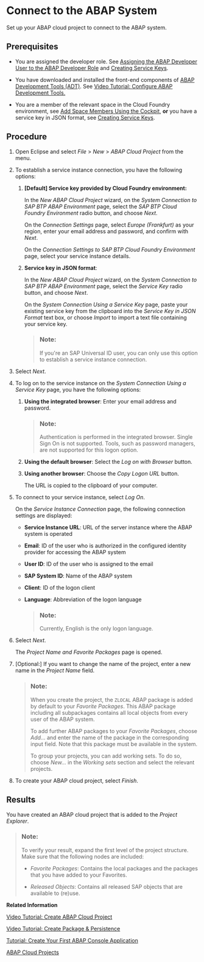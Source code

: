 <!-- loio7379dbd2e1684119bc1dd28874bbbb7b -->

# Connect to the ABAP System

Set up your ABAP cloud project to connect to the ABAP system.



<a name="loio7379dbd2e1684119bc1dd28874bbbb7b__prereq_egy_214_l2b"/>

## Prerequisites

-   You are assigned the developer role. See [Assigning the ABAP Developer User to the ABAP Developer Role](../20-getting-started/assigning-the-abap-developer-user-to-the-abap-developer-role-13b2cfb.md) and [Creating Service Keys](creating-service-keys-4514a14.md).
-   You have downloaded and installed the front-end components of [ABAP Development Tools \(ADT\)](https://tools.hana.ondemand.com/#abap). See [Video Tutorial: Configure ABAP Development Tools.](https://www.youtube.com/watch?v=hgJgDTyB6Kg&list=PLkzo92owKnVxWqJSoFLGe1VRkzOs4Ucdr&index=5&t=0s) 

-   You are a member of the relevant space in the Cloud Foundry environment, see [Add Space Members Using the Cockpit](https://help.sap.com/viewer/65de2977205c403bbc107264b8eccf4b/Cloud/en-US/81d0b4dcfbc84016b6b3c1465d4272f4.html), **or** you have a service key in JSON format, see [Creating Service Keys](https://help.sap.com/products/BTP/65de2977205c403bbc107264b8eccf4b/4514a14ab6424d9f84f1b8650df609ce.html?version=Cloud).



## Procedure

1.  Open Eclipse and select *File* \> *New* \> *ABAP Cloud Project* from the menu.

2.  To establish a service instance connection, you have the following options:

    1.  **\[Default\] Service key provided by Cloud Foundry environment:** 

        In the *New ABAP Cloud Project* wizard, on the *System Connection to SAP BTP ABAP Environment* page, select the *SAP BTP Cloud Foundry Environment* radio button, and choose *Next*.

        On the *Connection Settings* page, select *Europe \(Frankfurt\)* as your region, enter your email address and password, and confirm with *Next*.

        On the *Connection Settings to SAP BTP Cloud Foundry Environment* page, select your service instance details.

    2.  **Service key in JSON format**:

        In the *New ABAP Cloud Project* wizard, on the *System Connection to SAP BTP ABAP Environment* page, select the *Service Key* radio button, and choose *Next*.

        On the *System Connection Using a Service Key* page, paste your existing service key from the clipboard into the *Service Key in JSON Format* text box, or choose *Import* to import a text file containing your service key.

        > ### Note:  
        > If you're an SAP Universal ID user, you can only use this option to establish a service instance connection.


3.  Select *Next*.

4.  To log on to the service instance on the *System Connection Using a Service Key* page, you have the following options:

    1.  **Using the integrated browser**: Enter your email address and password.

        > ### Note:  
        > Authentication is performed in the integrated browser. Single Sign On is not supported. Tools, such as password managers, are not supported for this logon option.

    2.  **Using the default browser**: Select the *Log on with Browser* button.

    3.  **Using another browser**: Choose the *Copy Logon URL* button.

        The URL is copied to the clipboard of your computer.


5.  To connect to your service instance, select *Log On*.

    On the *Service Instance Connection* page, the following connection settings are displayed:

    -   **Service Instance URL**: URL of the server instance where the ABAP system is operated

    -   **Email**: ID of the user who is authorized in the configured identity provider for accessing the ABAP system

    -   **User ID**: ID of the user who is assigned to the email

    -   **SAP System ID**: Name of the ABAP system

    -   **Client**: ID of the logon client

    -   **Language**: Abbreviation of the logon language

        > ### Note:  
        > Currently, English is the only logon language.


6.  Select *Next*.

    The *Project Name and Favorite Packages* page is opened.

7.  \[Optional:\] If you want to change the name of the project, enter a new name in the *Project Name* field.

    > ### Note:  
    > When you create the project, the `ZLOCAL` ABAP package is added by default to your *Favorite Packages*. This ABAP package including all subpackages contains all local objects from every user of the ABAP system.
    > 
    > To add further ABAP packages to your *Favorite Packages*, choose *Add...* and enter the name of the package in the corresponding input field. Note that this package must be available in the system.
    > 
    > To group your projects, you can add working sets. To do so, choose *New...* in the *Working sets* section and select the relevant projects.

8.  To create your ABAP cloud project, select *Finish*.




<a name="loio7379dbd2e1684119bc1dd28874bbbb7b__result_sht_wkv_l2b"/>

## Results

You have created an ABAP cloud project that is added to the *Project Explorer*.

> ### Note:  
> To verify your result, expand the first level of the project structure. Make sure that the following nodes are included:
> 
> -   *Favorite Packages*: Contains the local packages and the packages that you have added to your Favorites.
> 
> -   *Released Objects*: Contains all released SAP objects that are available to \(re\)use.

**Related Information**  


[Video Tutorial: Create ABAP Cloud Project](https://www.youtube.com/watch?v=fRQbG9XSlHg&list=PLkzo92owKnVxWqJSoFLGe1VRkzOs4Ucdr&index=5)

[Video Tutorial: Create Package & Persistence](https://www.youtube.com/watch?v=82OWiDm2600&list=PLkzo92owKnVxWqJSoFLGe1VRkzOs4Ucdr&index=6)

[Tutorial: Create Your First ABAP Console Application](https://developers.sap.com/tutorials/abap-environment-console-application.html)

[ABAP Cloud Projects](https://help.sap.com/viewer/5371047f1273405bb46725a417f95433/Cloud/en-US/4ec176c76e391014adc9fffe4e204223.html)

